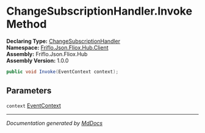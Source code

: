 ﻿<!--  
  <auto-generated>   
    The contents of this file were generated by a tool.  
    Changes to this file may be list if the file is regenerated  
  </auto-generated>   
-->

# ChangeSubscriptionHandler.Invoke Method

**Declaring Type:** [ChangeSubscriptionHandler](../index.md)  
**Namespace:** [Friflo.Json.Fliox.Hub.Client](../../index.md)  
**Assembly:** Friflo.Json.Fliox.Hub  
**Assembly Version:** 1.0.0

```csharp
public void Invoke(EventContext context);
```

## Parameters

`context`  [EventContext](../../EventContext/index.md)

___

*Documentation generated by [MdDocs](https://github.com/ap0llo/mddocs)*
